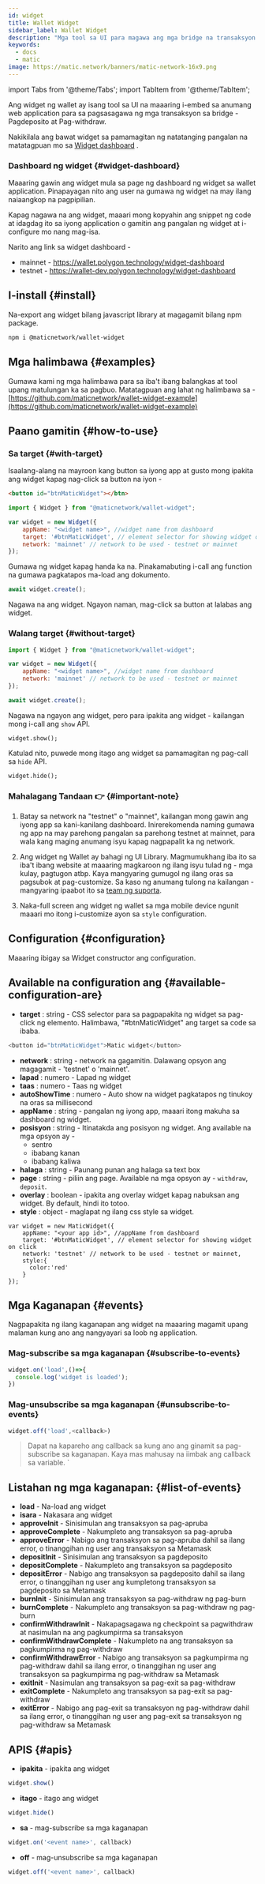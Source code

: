 ```yaml
---
id: widget
title: Wallet Widget
sidebar_label: Wallet Widget
description: "Mga tool sa UI para magawa ang mga bridge na transaksyon."
keywords:
  - docs
  - matic
image: https://matic.network/banners/matic-network-16x9.png
---
```

import Tabs from '@theme/Tabs';
import TabItem from '@theme/TabItem';

Ang widget ng wallet ay isang tool sa UI na maaaring i-embed sa anumang web application para sa pagsasagawa ng mga transaksyon sa bridge - Pagdeposito at Pag-withdraw.

Nakikilala ang bawat widget sa pamamagitan ng natatanging pangalan na matatagpuan mo sa [Widget dashboard](https://wallet.polygon.technology/widget-dashboard) .

### Dashboard ng widget {#widget-dashboard}

Maaaring gawin ang widget mula sa page ng dashboard ng widget sa wallet application. Pinapayagan nito ang user na gumawa ng widget na may ilang naiaangkop na pagpipilian.

Kapag nagawa na ang widget, maaari mong kopyahin ang snippet ng code at idagdag ito sa iyong application o gamitin ang pangalan ng widget at i-configure mo nang mag-isa.

Narito ang link sa widget dashboard -

* mainnet - https://wallet.polygon.technology/widget-dashboard
* testnet - https://wallet-dev.polygon.technology/widget-dashboard

## I-install {#install}

Na-export ang widget bilang javascript library at magagamit bilang npm package.

```bash
npm i @maticnetwork/wallet-widget
```

## Mga halimbawa {#examples}

Gumawa kami ng mga halimbawa para sa iba't ibang balangkas at tool upang matulungan ka sa pagbuo. Matatagpuan ang lahat ng halimbawa sa - [https://github.com/maticnetwork/wallet-widget-example](https://github.com/maticnetwork/wallet-widget-example)

## Paano gamitin {#how-to-use}
### Sa target {#with-target}

Isaalang-alang na mayroon kang button sa iyong app at gusto mong ipakita ang widget kapag nag-click sa button na iyon -

```html
<button id="btnMaticWidget"></btn>
```

```javascript
import { Widget } from "@maticnetwork/wallet-widget";

var widget = new Widget({
    appName: "<widget name>", //widget name from dashboard
    target: '#btnMaticWidget', // element selector for showing widget on click
    network: 'mainnet' // network to be used - testnet or mainnet
});
```

Gumawa ng widget kapag handa ka na. Pinakamabuting i-call ang function na gumawa pagkatapos ma-load ang dokumento.

```javascript
await widget.create();
```
Nagawa na ang widget. Ngayon naman, mag-click sa button at lalabas ang widget.

### Walang target {#without-target}

```javascript
import { Widget } from "@maticnetwork/wallet-widget";

var widget = new Widget({
    appName: "<widget name>", //widget name from dashboard
    network: 'mainnet' // network to be used - testnet or mainnet
});

await widget.create();
```

Nagawa na ngayon ang widget, pero para ipakita ang widget - kailangan mong i-call ang `show` API.

```
widget.show();
```

Katulad nito, puwede mong itago ang widget sa pamamagitan ng pag-call sa `hide` API.

```
widget.hide();
```

### Mahalagang Tandaan 👉 {#important-note}

1. Batay sa network na "testnet" o "mainnet", kailangan mong gawin ang iyong app sa kani-kanilang dashboard. Inirerekomenda naming gumawa ng app na may parehong pangalan sa parehong testnet at mainnet, para wala kang maging anumang isyu kapag nagpapalit ka ng network.

2. Ang widget ng Wallet ay bahagi ng UI Library. Magmumukhang iba ito sa iba't ibang website at maaaring magkaroon ng ilang isyu tulad ng - mga kulay, pagtugon atbp. Kaya mangyaring gumugol ng ilang oras sa pagsubok at pag-customize. Sa kaso ng anumang tulong na kailangan - mangyaring ipaabot ito sa [team ng suporta](https://support.polygon.technology/).

3. Naka-full screen ang widget ng wallet sa mga mobile device ngunit maaari mo itong i-customize ayon sa `style` configuration.

## Configuration {#configuration}

Maaaring ibigay sa Widget constructor ang configuration.

## Available na configuration ang {#available-configuration-are}

- **target** : string - CSS selector para sa pagpapakita ng widget sa pag-click ng elemento. Halimbawa, "#btnMaticWidget" ang target sa code sa ibaba.

```javascript
<button id="btnMaticWidget">Matic widget</button>
```

- **network** : string - network na gagamitin. Dalawang opsyon ang magagamit - 'testnet' o 'mainnet'.
- **lapad** : numero - Lapad ng widget
- **taas** : numero - Taas ng widget
- **autoShowTime** : numero - Auto show na widget pagkatapos ng tinukoy na oras sa millisecond
- **appName** : string - pangalan ng iyong app, maaari itong makuha sa dashboard ng widget.
- **posisyon** : string - Itinatakda ang posisyon ng widget. Ang available na mga opsyon ay -
    - sentro
    - ibabang kanan
    - ibabang kaliwa
- **halaga** : string - Paunang punan ang halaga sa text box
- **page** : string - piliin ang page. Available na mga opsyon ay - `withdraw`, `deposit`.
- **overlay** : boolean - ipakita ang overlay widget kapag nabuksan ang widget. By default, hindi ito totoo.
- **style** : object - maglapat ng ilang css style sa widget.

```
var widget = new MaticWidget({
    appName: "<your app id>", //appName from dashboard
    target: '#btnMaticWidget', // element selector for showing widget on click
    network: 'testnet' // network to be used - testnet or mainnet,
    style:{
      color:'red'
    }
});
```

## Mga Kaganapan {#events}

Nagpapakita ng ilang kaganapan ang widget na maaaring magamit upang malaman kung ano ang nangyayari sa loob ng application.

### Mag-subscribe sa mga kaganapan {#subscribe-to-events}

```javascript
widget.on('load',()=>{
  console.log('widget is loaded');
})
```

### Mag-unsubscribe sa mga kaganapan {#unsubscribe-to-events}

```javascript
widget.off('load',<callback>)
```

> Dapat na kapareho ang callback sa kung ano ang ginamit sa pag-subscribe sa kaganapan. Kaya mas mahusay na iimbak ang callback sa  variable. `

## Listahan ng mga kaganapan: {#list-of-events}

- **load** - Na-load ang widget
- **isara** - Nakasara ang widget
- **approveInit** - Sinisimulan ang transaksyon sa pag-apruba
- **approveComplete** - Nakumpleto ang transaksyon sa pag-apruba
- **approveError** - Nabigo ang transaksyon sa pag-apruba dahil sa ilang error, o tinanggihan ng user ang transaksyon sa Metamask
- **depositInit** - Sinisimulan ang transaksyon sa pagdeposito
- **depositComplete** - Nakumpleto ang transaksyon sa pagdeposito
- **depositError** - Nabigo ang transaksyon sa pagdeposito dahil sa ilang error, o tinanggihan ng user ang kumpletong transaksyon sa pagdeposito sa Metamask
- **burnInit** - Sinisimulan ang transaksyon sa pag-withdraw ng pag-burn
- **burnComplete** - Nakumpleto ang transaksyon sa pag-withdraw ng pag-burn
- **confirmWithdrawInit** - Nakapagsagawa ng checkpoint sa pagwithdraw at nasimulan na ang pagkumpirma sa transaksyon
- **confirmWithdrawComplete** - Nakumpleto na ang transaksyon sa pagkumpirma ng pag-withdraw
- **confirmWithdrawError** - Nabigo ang transaksyon sa pagkumpirma ng pag-withdraw dahil sa ilang error, o tinanggihan ng user ang transaksyon sa pagkumpirma ng pag-withdraw sa Metamask
- **exitInit** - Nasimulan ang transaksyon sa pag-exit sa pag-withdraw
- **exitComplete** - Nakumpleto ang transaksyon sa pag-exit sa pag-withdraw
- **exitError** - Nabigo ang pag-exit sa transaksyon ng pag-withdraw dahil sa ilang error, o tinanggihan ng user ang pag-exit sa transaksyon ng pag-withdraw sa Metamask

## APIS {#apis}

- **ipakita** -
ipakita ang widget

```javascript
widget.show()
```

- **itago** -
itago ang widget

```javascript
widget.hide()
```

- **sa** -
mag-subscribe sa mga kaganapan

```javascript
widget.on('<event name>', callback)
```

- **off** -
mag-unsubscribe sa mga kaganapan

```javascript
widget.off('<event name>', callback)
```
